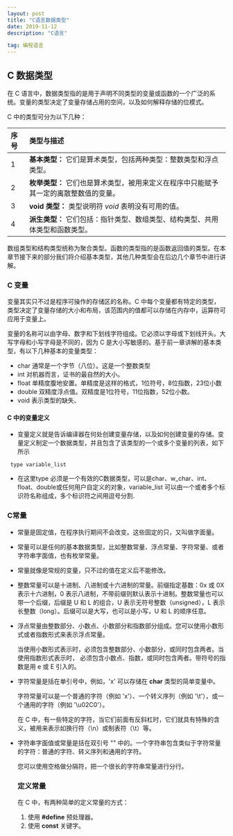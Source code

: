```yaml
---
layout: post
title: "C语言数据类型"
date: 2019-11-12 
description: "C语言"

tag: 编程语言
---   
```




## C 数据类型

在 C 语言中，数据类型指的是用于声明不同类型的变量或函数的一个广泛的系统。变量的类型决定了变量存储占用的空间，以及如何解释存储的位模式。

C 中的类型可分为以下几种：

| 序号 | 类型与描述                                                   |
| :--- | :----------------------------------------------------------- |
| 1    | **基本类型：** 它们是算术类型，包括两种类型：整数类型和浮点类型。 |
| 2    | **枚举类型：** 它们也是算术类型，被用来定义在程序中只能赋予其一定的离散整数值的变量。 |
| 3    | **void 类型：** 类型说明符 *void* 表明没有可用的值。         |
| 4    | **派生类型：** 它们包括：指针类型、数组类型、结构类型、共用体类型和函数类型。 |

数组类型和结构类型统称为聚合类型。函数的类型指的是函数返回值的类型。在本章节接下来的部分我们将介绍基本类型，其他几种类型会在后边几个章节中进行讲解。

### C 变量

变量其实只不过是程序可操作的存储区的名称。C 中每个变量都有特定的类型，类型决定了变量存储的大小和布局，该范围内的值都可以存储在内存中，运算符可应用于变量上。

变量的名称可以由字母、数字和下划线字符组成。它必须以字母或下划线开头。大写字母和小写字母是不同的，因为 C 是大小写敏感的。基于前一章讲解的基本类型，有以下几种基本的变量类型：

- char    通常是一个字节（八位）。这是一个整数类型
- int       对机器而言，证书的最自然的大小。
- float    单精度腹地安置。单精度是这样的格式，1位符号，8位指数，23位小数
- double 双精度浮点值。双精度是1位符号，11位指数，52位小数。
- void    表示类型的缺失、

####  C 中的变量定义

- 变量定义就是告诉编译器在何处创建变量存储，以及如何创建变量的存储。变量定义制定一个数据类型，并且包含了该类型的一个或多个变量的列表，如下所示

`` type variable_list``

- 在这里type 必须是一个有效的C数据类型，可以是char、w_char、int、float、double或任何用户自定义的对象，variable_list 可以由一个或者多个标识符名称组成，多个标识符之间用逗号分割.



### C常量

- 常量是固定值，在程序执行期间不会改变。这些固定的只，又叫做字面量。

- 常量可以是任何的基本数据类型，比如整数常量、浮点常量、字符常量、或者字符串字面值，也有枚举常量。

- 常量就像是常规的变量，只不过的值在定义后不能修改。





- 整数常量可以是十进制、八进制或十六进制的常量。前缀指定基数：0x 或 0X 表示十六进制，0 表示八进制，不带前缀则默认表示十进制。整数常量也可以带一个后缀，后缀是 U 和 L 的组合，U 表示无符号整数（unsigned），L 表示长整数（long）。后缀可以是大写，也可以是小写，U 和 L 的顺序任意。

- 浮点常量由整数部分、小数点、小数部分和指数部分组成。您可以使用小数形式或者指数形式来表示浮点常量。

  当使用小数形式表示时，必须包含整数部分、小数部分，或同时包含两者。当使用指数形式表示时， 必须包含小数点、指数，或同时包含两者。带符号的指数是用 e 或 E 引入的。

- 字符常量是括在单引号中，例如，'x' 可以存储在 **char** 类型的简单变量中。

  字符常量可以是一个普通的字符（例如 'x'）、一个转义序列（例如 '\t'），或一个通用的字符（例如 '\u02C0'）。

  在 C 中，有一些特定的字符，当它们前面有反斜杠时，它们就具有特殊的含义，被用来表示如换行符（\n）或制表符（\t）等。

- 字符串字面值或常量是括在双引号 "" 中的。一个字符串包含类似于字符常量的字符：普通的字符、转义序列和通用的字符。

  您可以使用空格做分隔符，把一个很长的字符串常量进行分行。

  

  ### 定义常量

  在 C 中，有两种简单的定义常量的方式：

  1. 使用 **#define** 预处理器。
  2. 使用 **const** 关键字。



